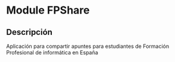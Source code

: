# Module FPShare

## Descripción

Aplicación para compartir apuntes para estudiantes de Formación Profesional de informática en España
